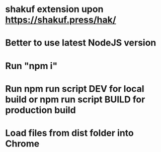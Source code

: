 # shakuf extension upon https://shakuf.press/hak/
# Better to use latest NodeJS version
# Run "npm i"
# Run npm run script DEV for local build or npm run script BUILD for production build
# Load files from dist folder into Chrome
